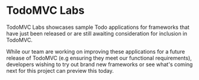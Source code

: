 # TodoMVC Labs

TodoMVC Labs showcases sample Todo applications for frameworks that have just been released or are still awaiting consideration for inclusion in TodoMVC.

While our team are working on improving these applications for a future release of TodoMVC (e.g ensuring they meet our functional requirements), developers wishing to try out brand new frameworks or see what's coming next for this project can preview this today.